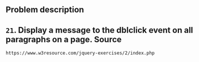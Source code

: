   Problem description
---
   `21`. Display a message to the dblclick event on all paragraphs on a page.
  Source
---
    https://www.w3resource.com/jquery-exercises/2/index.php